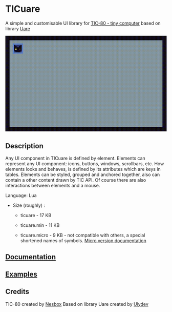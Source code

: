 # TICuare

A simple and customisable UI library for [TIC-80 - tiny computer](https://nesbox.itch.io/tic) based on library [Uare](https://github.com/Ulydev/Uare)

![Edgar](/images/edgar.gif)

## Description
Any UI component in TICuare is defined by element. Elements can represent any UI component: icons, buttons, windows, scrollbars, etc. 
How elements looks and behaves, is defined by its attributes which are keys in tables. 
Elements can be styled, grouped and anchored together, also can contain a other content drawn by TIC API. Of course there are also interactions between elements and a mouse.

Language: Lua

- Size (roughly) :

  - ticuare   	  - 17 KB
  
  - ticuare.min   - 11 KB
  
  - ticuare.micro -  9 KB - not compatible with others, a special shortened names of symbols. [Micro version documentation](../../wiki/Micro)

## [Documentation](https://github.com/Crutiatix/TICuare/wiki)

## [Examples](../../wiki/Examples)

## Credits
TIC-80 created by [Nesbox](https://tic.computer/)
Based on library Uare created by [Ulydev](https://github.com/Ulydev)
